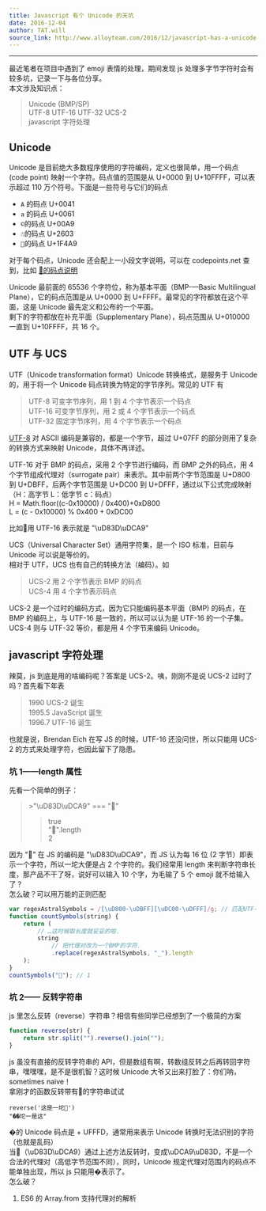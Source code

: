 ```yaml
---
title: Javascript 有个 Unicode 的天坑
date: 2016-12-04
author: TAT.will
source_link: http://www.alloyteam.com/2016/12/javascript-has-a-unicode-sinkhole/
---
```


<!-- {% raw %} - for jekyll -->

* * *

最近笔者在项目中遇到了 emoji 表情的处理，期间发现 js 处理多字节字符时会有较多坑，记录一下与各位分享。  
本文涉及知识点：

> Unicode (BMP/SP)  
> UTF-8 UTF-16 UTF-32 UCS-2  
> javascript 字符处理

## Unicode

Unicode 是目前绝大多数程序使用的字符编码，定义也很简单，用一个码点 (code point) 映射一个字符。码点值的范围是从 U+0000 到 U+10FFFF，可以表示超过 110 万个符号。下面是一些符号与它们的码点

-   `A` 的码点 U+0041
-   `a` 的码点 U+0061
-   `©`的码点 U+00A9
-   `☃`的码点 U+2603
-   `💩`的码点 U+1F4A9

对于每个码点，Unicode 还会配上一小段文字说明，可以在 codepoints.net 查到，比如 [💩的码点说明](https://codepoints.net/U+1F4A9)

Unicode 最前面的 65536 个字符位，称为基本平面（BMP-—Basic Multilingual Plane），它的码点范围是从 U+0000 到 U+FFFF。最常见的字符都放在这个平面，这是 Unicode 最先定义和公布的一个平面。  
剩下的字符都放在补充平面（Supplementary Plane），码点范围从 U+010000 一直到 U+10FFFF，共 16 个。

## UTF 与 UCS

UTF（Unicode transformation format）Unicode 转换格式，是服务于 Unicode 的，用于将一个 Unicode 码点转换为特定的字节序列。常见的 UTF 有

> UTF-8 可变字节序列，用 1 到 4 个字节表示一个码点  
> UTF-16 可变字节序列，用 2 或 4 个字节表示一个码点  
> UTF-32 固定字节序列，用 4 个字节表示一个码点

[UTF-8](https://en.wikipedia.org/wiki/UTF-8) 对 ASCⅡ 编码是兼容的，都是一个字节，超过 U+07FF 的部分则用了复杂的转换方式来映射 Unicode，具体不再详述。

UTF-16 对于 BMP 的码点，采用 2 个字节进行编码，而 BMP 之外的码点，用 4 个字节组成代理对（surrogate pair）来表示。其中前两个字节范围是 U+D800 到 U+DBFF，后两个字节范围是 U+DC00 到 U+DFFF，通过以下公式完成映射（H：高字节 L：低字节 c：码点）  
H = Math.floor((c-0x10000) / 0x400)+0xD800  
L = (c - 0x10000) % 0x400 + 0xDC00

比如💩用 UTF-16 表示就是 "\\uD83D\\uDCA9"

UCS（Universal Character Set）通用字符集，是一个 ISO 标准，目前与 Unicode 可以说是等价的。  
相对于 UTF，UCS 也有自己的转换方法（编码）。如

> UCS-2 用 2 个字节表示 BMP 的码点  
> UCS-4 用 4 个字节表示码点

UCS-2 是一个过时的编码方式，因为它只能编码基本平面（BMP) 的码点，在 BMP 的编码上，与 UTF-16 是一致的，所以可以认为是 UTF-16 的一个子集。  
UCS-4 则与 UTF-32 等价，都是用 4 个字节来编码 Unicode。

## javascript 字符处理

辣莫，js 到底是用的啥编码呢？答案是 UCS-2。咦，刚刚不是说 UCS-2 过时了吗？首先看下年表

> 1990 UCS-2 诞生  
> 1995.5 JavaScript 诞生  
> 1996.7 UTF-16 诞生

也就是说，Brendan Eich 在写 JS 的时候，UTF-16 还没问世，所以只能用 UCS-2 的方式来处理字符，也因此留下了隐患。

### 坑 1——length 属性

先看一个简单的例子：

> \>"\\uD83D\\uDCA9" === "💩"  
> >true  
> >"💩".length  
> >2

因为 "💩" 在 JS 的编码是 "\\uD83D\\uDCA9"，而 JS 认为每 16 位 (2 字节）即表示一个字符，所以一坨大便是占 2 个字符的。我们经常用 length 来判断字符串长度，那产品不干了呀，说好可以输入 10 个字，为毛输了 5 个 emoji 就不给输入了？  
怎么破？可以用万能的正则匹配

```javascript
var regexAstralSymbols = /[\uD800-\uDBFF][\uDC00-\uDFFF]/g; // 匹配UTF-16的代理对
function countSymbols(string) {
    return (
        // …这时候取长度就妥妥的啦.
        string
            // 把代理对改为一个BMP的字符.
            .replace(regexAstralSymbols, "_").length
    );
}
countSymbols("💩"); // 1
```

### 坑 2—— 反转字符串

js 里怎么反转（reverse）字符串？相信有些同学已经想到了一个极简的方案

```javascript
function reverse(str) {
    return str.split("").reverse().join("");
}
```

js 虽没有直接的反转字符串的 API，但是数组有啊，转数组反转之后再转回字符串，嘿嘿嘿，是不是很机智？这时候 Unicode 大爷又出来打脸了：你们呐，sometimes naive！  
拿刚才的函数反转带有💩的字符串试试

    reverse('这是一坨💩')
    "��坨一是这"

�的 Unicode 码点是 + UFFFD，通常用来表示 Unicode 转换时无法识别的字符（也就是乱码）  
当💩（\\uD83D\\uDCA9）通过上述方法反转时，变成\\uDCA9\\uD83D，不是一个合法的代理对（高低字节范围不同），同时，Unicode 规定代理对范围内的码点不能单独出现，所以 js 只能用�表示了。  
怎么破？

1.  ES6 的 Array.from 支持代理对的解析


<!-- {% endraw %} - for jekyll -->